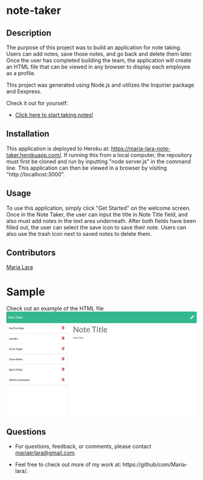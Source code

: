 # note-taker

## Description
The purpose of this project was to build an application for note taking. Users can add notes, save those notes, and go back and delete them later. Once the user has completed building the team, the application will create an HTML file that can be viewed in any browser to display each employee as a profile.

This project was generated using Node.js and utilizes the Inquirier package and Eexpress.

Check it out for yourself:
* [Click here to start taking notes!](https://maria-lara-note-taker.herokuapp.com/)

## Installation
This application is deployed to Heroku at: https://maria-lara-note-taker.herokuapp.com/. If running this from a local computer, the repository must first be cloned and run by inputting "node server.js" in the command line. This application can then be viewed in a browser by visiting "http://localhost:3000".

## Usage
To use this application, simply click "Get Started" on the welcome screen. Once in the Note Taker, the user can input the title in Note Title field, and also must add notes in the text area underneath. After both fields have been filled out, the user can select the save icon to save their note. Users can also use the trash icon next to saved notes to delete them.

## Contributors
[Maria Lara](https://github/com/Maria-lara/)


# Sample
Check out an example of the HTML file ![screenshot of html](https://github.com/maria-lara/note-taker/blob/main/public/assets/Screen%20Shot%202021-03-11%20at%209.19.35%20PM.png)

## Questions
* For questions, feedback, or comments, please contact mariaerlara@gmail.com.

* Feel free to check out more of my work at: https://github/com/Maria-lara/.
